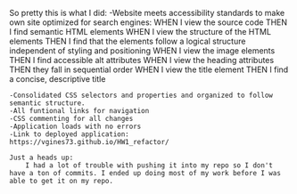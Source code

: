 So pretty this is what I did:
    -Website meets accessibility standards to make own site optimized for search engines:
        WHEN I view the source code
        THEN I find semantic HTML elements
        WHEN I view the structure of the HTML elements
        THEN I find that the elements follow a logical structure independent of styling and positioning
        WHEN I view the image elements
        THEN I find accessible alt attributes
        WHEN I view the heading attributes
        THEN they fall in sequential order
        WHEN I view the title element
        THEN I find a concise, descriptive title
    
    -Consolidated CSS selectors and properties and organized to follow semantic structure.
    -All funtional links for navigation
    -CSS commenting for all changes
    -Application loads with no errors
    -Link to deployed application: https://vgines73.github.io/HW1_refactor/

    Just a heads up:
        I had a lot of trouble with pushing it into my repo so I don't have a ton of commits. I ended up doing most of my work before I was able to get it on my repo. 
        
